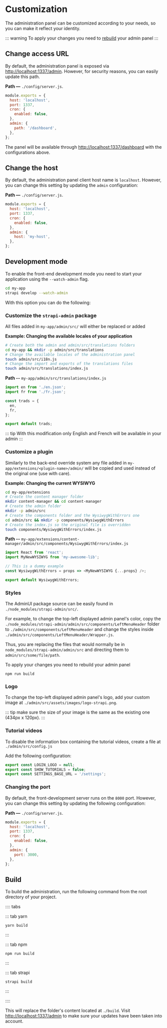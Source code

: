 # Customization

The administration panel can be customized according to your needs, so you can make it reflect your identity.

::: warning
To apply your changes you need to [rebuild](#build) your admin panel
:::

## Change access URL

By default, the administration panel is exposed via [http://localhost:1337/admin](http://localhost:1337/admin). However, for security reasons, you can easily update this path.

**Path —** `./config/server.js`.

```js
module.exports = {
  host: 'localhost',
  port: 1337,
  cron: {
    enabled: false,
  },
  admin: {
    path: '/dashboard',
  },
};
```

The panel will be available through [http://localhost:1337/dashboard](http://localhost:1337/dashboard) with the configurations above.

## Change the host

By default, the administration panel client host name is `localhost`. However, you can change this setting by updating the `admin` configuration:

**Path —** `./config/server.js`.

```js
module.exports = {
  host: 'localhost',
  port: 1337,
  cron: {
    enabled: false,
  },
  admin: {
    host: 'my-host',
  },
};
```

## Development mode

To enable the front-end development mode you need to start your application using the `--watch-admin` flag.

```bash
cd my-app
strapi develop --watch-admin
```

With this option you can do the following:

### Customize the `strapi-admin` package

All files added in `my-app/admin/src/` will either be replaced or added

**Example: Changing the available locales of your application**

```bash
# Create both the admin and admin/src/translations folders
cd my-app && mkdir -p admin/src/translations
# Change the available locales of the administration panel
touch admin/src/i18n.js
# Change the import and exports of the translations files
touch admin/src/translations/index.js
```

**Path --** `my-app/admin/src/translations/index.js`

```js
import en from './en.json';
import fr from './fr.json';

const trads = {
  en,
  fr,
};

export default trads;
```

::: tip
With this modification only English and French will be available in your admin
:::

### Customize a plugin

Similarly to the back-end override system any file added in `my-app/extensions/<plugin-name>/admin/` will be copied and used instead of the original one (use with care).

**Example: Changing the current WYSIWYG**

```bash
cd my-app/extensions
# Create the content manager folder
mkdir content-manager && cd content-manager
# Create the admin folder
mkdir -p admin/src
# Create the components folder and the WysiwygWithErrors one
cd admin/src && mkdir -p components/WysiwygWithErrors
# Create the index.js so the original file is overridden
touch components/WysiwygWithErrors/index.js
```

**Path --** `my-app/extensions/content-manager/admin/src/components/WysiwygWithErrors/index.js`

```js
import React from 'react';
import MyNewWYSIWYG from 'my-awesome-lib';

// This is a dummy example
const WysiwygWithErrors = props => <MyNewWYSIWYG {...props} />;

export default WysiwygWithErrors;
```

### Styles

The AdminUI package source can be easily found in `./node_modules/strapi-admin/src/`.

For example, to change the top-left displayed admin panel's color, copy the `./node_modules/strapi-admin/admin/src/components/LeftMenuHeader` folder to `./admin/src/components/LeftMenuHeader` and change the styles inside `./admin/src/components/LeftMenuHeader/Wrapper.js`.

Thus, you are replacing the files that would normally be in `node_modules/strapi-admin/admin/src` and directing them to `admin/src/some/file/path`.

To apply your changes you need to rebuild your admin panel

```
npm run build
```

### Logo

To change the top-left displayed admin panel's logo, add your custom image at `./admin/src/assets/images/logo-strapi.png`.

::: tip
make sure the size of your image is the same as the existing one (434px x 120px).
:::

### Tutorial videos

To disable the information box containing the tutorial videos, create a file at `./admin/src/config.js`

Add the following configuration:

```js
export const LOGIN_LOGO = null;
export const SHOW_TUTORIALS = false;
export const SETTINGS_BASE_URL = '/settings';
```

### Changing the port

By default, the front-development server runs on the `8000` port. However, you can change this setting by updating the following configuration:

**Path —** `./config/server.js`.

```js
module.exports = {
  host: 'localhost',
  port: 1337,
  cron: {
    enabled: false,
  },
  admin: {
    port: 3000,
  },
};
```

## Build

To build the administration, run the following command from the root directory of your project.

:::: tabs

::: tab yarn

```
yarn build
```

:::

::: tab npm

```
npm run build
```

:::

::: tab strapi

```
strapi build
```

:::

::::

This will replace the folder's content located at `./build`. Visit [http://localhost:1337/admin](http://localhost:1337/admin) to make sure your updates have been taken into account.
